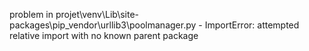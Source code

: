 problem in projet\venv\Lib\site-packages\pip\_vendor\urllib3\poolmanager.py - ImportError: attempted relative import with no known parent package
